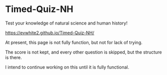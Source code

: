 # Timed-Quiz-NH

Test your knowledge of natural science and human history!

https://evwhite2.github.io/Timed-Quiz-NH/ 

At present, this page is not fully function, but not for lack of trying.

The score is not kept, and every other question is skipped, but the structure is there. 

I intend to continue working on this until it is fully functional.